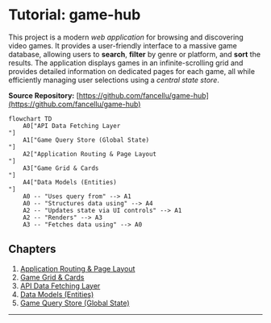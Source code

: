 # Tutorial: game-hub

This project is a modern *web application* for browsing and discovering video games. It provides a user-friendly interface to a massive game database, allowing users to **search**, **filter** by genre or platform, and **sort** the results. The application displays games in an infinite-scrolling grid and provides detailed information on dedicated pages for each game, all while efficiently managing user selections using a *central state store*.


**Source Repository:** [https://github.com/fancellu/game-hub](https://github.com/fancellu/game-hub)

```mermaid
flowchart TD
    A0["API Data Fetching Layer
"]
    A1["Game Query Store (Global State)
"]
    A2["Application Routing & Page Layout
"]
    A3["Game Grid & Cards
"]
    A4["Data Models (Entities)
"]
    A0 -- "Uses query from" --> A1
    A0 -- "Structures data using" --> A4
    A2 -- "Updates state via UI controls" --> A1
    A2 -- "Renders" --> A3
    A3 -- "Fetches data using" --> A0
```

## Chapters

1. [Application Routing & Page Layout
](01_application_routing___page_layout_.md)
2. [Game Grid & Cards
](02_game_grid___cards_.md)
3. [API Data Fetching Layer
](03_api_data_fetching_layer_.md)
4. [Data Models (Entities)
](04_data_models__entities__.md)
5. [Game Query Store (Global State)
](05_game_query_store__global_state__.md)


---

